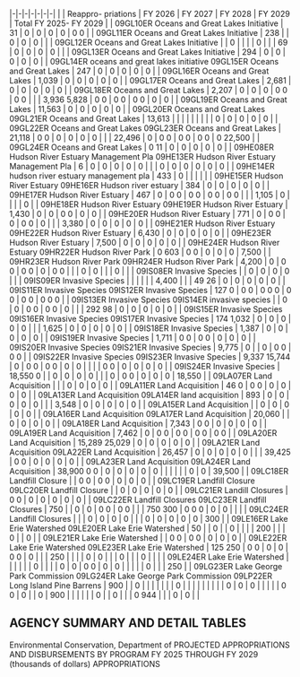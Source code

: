 |-|-|-|-|-|-|-|
| | Reappro-  priations | FY 2026 | FY 2027 | FY 2028 | FY 2029 | Total FY 2025- FY  2029 |
| 09GL10ER Oceans and Great Lakes Initiative | 31 | 0 | 0 | 0 | 0 | 0  0 |
| 09GL11ER Oceans and Great Lakes Initiative | 238 | | 0 | 0 | 0 | |
| 09GL12ER Oceans and Great Lakes Initiative | | 0 | | | | 0 |
| | 69 | 0 | 0 | 0 | 0 | |
| 09GL13ER Oceans and Great Lakes Initiative | 294 | 0 | 0 | 0 | 0 | 0 |
| 09GL14ER oceans and great lakes initiative 09GL15ER Oceans and Great Lakes | 247 | 0 | 0 | 0 | 0 | 0 |
| 09GL16ER Oceans and Great Lakes | 1,039 | 0 | 0 | 0 | 0 | 0 |
| 09GL17ER Oceans and Great Lakes | 2,681 | 0 | 0 | 0 | 0 | 0 |
| 09GL18ER Oceans and Great Lakes | 2,207 | 0 | 0 | 0 | 0  0 | 0  0 |
| | 3,936  5,828 | 0  0 | 0  0 | 0  0 | 0 | 0 |
| 09GL19ER Oceans and Great Lakes | 11,563 | 0 | 0 | 0 | 0 | 0 |
| 09GL20ER Oceans and Great Lakes 09GL21ER Oceans and Great Lakes | 13,613 | | | | | |
| | | 0 | 0 | 0 | 0 | 0 |
| 09GL22ER Oceans and Great Lakes 09GL23ER Oceans and Great Lakes | 21,118 | 0  0 | 0 | 0 | 0 | 0 |
| | 22,496 | 0 | 0  0 | 0  0 | 0  0 | 0  22,500 |
| 09GL24ER Oceans and Great Lakes | 0  11 | 0 | 0 | 0 | 0 | 0 |
| 09HE08ER Hudson River Estuary Management Pla  09HE13ER Hudson River Estuary Management Pla | 6 | 0 | 0 | 0 | 0 | 0 |
| | 0 | 0 | 0 | 0 | 0 | 0 |
| 09HE14ER hudson river estuary management pla | 433 | 0 | | | | |
| 09HE15ER Hudson River Estuary 09HE16ER Hudson river estuary | 384 | 0 | 0 | 0 | 0 | 0 |
| 09HE17ER Hudson River Estuary | 467 | 0 | 0  0 | 0  0 | 0  0 | 0  0 |
| | 1,105 | 0 | | | | 0 |
| 09HE18ER Hudson River Estuary 09HE19ER Hudson River Estuary | 1,430 | 0 | 0 | 0  0 | 0 | 0 |
| 09HE20ER Hudson River Estuary | 771 | 0 | 0  0 | 0 | 0  0 | 0 |
| | 3,380 | 0 | 0 | 0 | 0 | 0 |
| 09HE21ER Hudson River Estuary 09HE22ER Hudson River Estuary | 6,430 | 0 | 0 | 0 | 0 | 0 |
| 09HE23ER Hudson River Estuary | 7,500 | 0 | 0 | 0 | 0 | 0 |
| 09HE24ER Hudson River Estuary 09HR22ER Hudson River Park | 0  603 | 0  0 | 0 | 0 | 0 | 7,500 |
| 09HR23ER Hudson River Park 09HR24ER Hudson River Park | 4,200 | 0 | 0  0 | 0  0 | 0 | 0  0 |
| | 0 | 0 | | | 0 | |
| 09IS08ER Invasive Species | | 0 | 0 | 0 | 0 | |
| 09IS09ER Invasive Species | | | | | | 4,400 |
| | 49  26 | 0 | 0 | 0 | 0 | 0 |
| 09IS11ER Invasive Species 09IS12ER Invasive Species | 127  0 | 0  0 | 0  0  0 | 0  0 | 0  0 | 0  0  0 |
| 09IS13ER Invasive Species 09IS14ER invasive species | | 0 | 0 | 0  0 | 0  0 | 0 |
| | 292  98 | 0 | 0 | 0 | 0 | 0 |
| 09IS15ER Invasive Species 09IS16ER Invasive Species 09IS17ER Invasive Species | 174  1,032 | 0 | 0 | 0 | 0 | 0 |
| | 1,625 | 0 | 0 | 0 | 0 | 0 |
| 09IS18ER Invasive Species | 1,387 | 0 | 0 | 0 | 0 | 0 |
| 09IS19ER Invasive Species | 1,711 | 0  0 | 0  0 | 0 | 0 | 0 |
| 09IS20ER Invasive Species 09IS21ER Invasive Species | 9,775 | 0 | | 0 | 0  0 | 0  0 |
| 09IS22ER Invasive Species 09IS23ER Invasive Species | 9,337  15,744 | 0 | 0  0 | 0  0 | 0 | 0 |
| | | 0  0 | 0 | 0 | 0 | 0 |
| 09IS24ER Invasive Species | 18,550  0 | | 0 | 0 | 0 | 0 |
| | 0 | 0  0 | 0 | 0 | 0 | 18,550 |
| 09LA07ER Land Acquisition | | | 0 | 0 | 0 | 0 |
| 09LA11ER Land Acquisition | 46  0 | 0  0 | 0 | 0 | 0 | 0 |
| 09LA13ER Land Acquisition 09LA14ER land acquisition | 893 | 0 | 0 | 0 | 0 | 0 |
| | 3,548 | 0 | 0 | 0 | 0 | 0 |
| 09LA15ER Land Acquisition | | 0 | 0 | 0 | 0 | 0 |
| 09LA16ER Land Acquisition 09LA17ER Land Acquisition | 20,060 | | 0 | 0 | 0 | 0 |
| 09LA18ER Land Acquisition | 7,343 | 0  0 | 0 | 0 | 0 | 0 |
| 09LA19ER Land Acquisition | 7,462 | 0 | 0  0 | 0  0 | 0  0 | 0  0 |
| 09LA20ER Land Acquisition | 15,289  25,029 | 0 | 0 | 0 | 0 | 0 |
| 09LA21ER Land Acquisition 09LA22ER Land Acquisition | 26,457 | 0 | 0 | 0 | 0 | 0 |
| | 39,425 | 0  0 | 0 | 0 | 0 | 0 |
| 09LA23ER Land Acquisition 09LA24ER Land Acquisition | 38,900  0  0 | 0 | 0 | 0 | 0 | 0 |
| | | | | 0 | 0 | 39,500 |
| 09LC18ER Landfill Closure | | 0  0 | 0  0 | 0 | 0 | 0 |
| 09LC19ER Landfill Closure 09LC20ER Landfill Closure | | 0 | 0 | 0 | 0 | 0 |
| 09LC21ER Landill Closures | 0  0 | 0 | 0 | 0 | 0 | 0 |
| 09LC22ER Landfill Closures 09LC23ER Landfill Closures | 750 | | 0 | 0 | 0  0 | 0  0 |
| | 750  300 | 0  0  0 | 0 | 0 | | |
| 09LC24ER Landfill Closures | | | 0 | 0 | 0 | 0 |
| | 0 | 0 | 0 | 0 | 0 | 300 |
| 09LE16ER Lake Erie Watershed 09LE20ER Lake Erie Watershed | 50 | | 0 | | 0 | |
| | 200 | | | 0 | | 0 |
| 09LE21ER Lake Erie Watershed | | 0  0 | 0  0 | 0 | 0 | 0 |
| 09LE22ER Lake Erie Watershed 09LE23ER Lake Erie Watershed | 125  250 | 0  0 | 0 | 0 | 0  0 | 0 |
| | 250 | | | | 0 | 0 |
| | 0 | | | 0 | | |
| 09LE24ER Lake Erie Watershed | | | | | | 0 |
| | | 0 | 0 | 0  0 | 0 | 0 |
| | | | 0 | | | 250 |
| 09LG23ER Lake George Park Commission 09LG24ER Lake George Park Commission 09LP22ER Long Island Pine Barrens | 900 | | 0 | | | |
| | | 0 | | | | |
| | | | 0 | 0 | 0 | |
| | | 0  0 | 0 | | 0 | 900 |
| | | | | 0 | | 0 |
| | 0  944 | | | 0 | 0 | |

## **AGENCY SUMMARY AND DETAIL TABLES**

Environmental Conservation, Department of PROJECTED APPROPRIATIONS AND DISBURSEMENTS BY PROGRAM FY 2025 THROUGH FY 2029 (thousands of dollars) APPROPRIATIONS